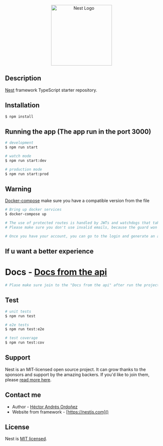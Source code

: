<p align="center">
  <a href="http://nestjs.com/" target="blank"><img src="https://nestjs.com/img/logo-small.svg" width="200" alt="Nest Logo" /></a>
</p>

[circleci-image]: https://img.shields.io/circleci/build/github/nestjs/nest/master?token=abc123def456
[circleci-url]: https://circleci.com/gh/nestjs/nest

## Description

[Nest](https://github.com/nestjs/nest) framework TypeScript starter repository.

## Installation

```bash
$ npm install
```

## Running the app (The app run in the port 3000)

```bash
# development
$ npm run start

# watch mode
$ npm run start:dev

# production mode
$ npm run start:prod
```

## Warning
[Docker-compose](https://docs.docker.com/compose/compose-file/compose-versioning/) make sure you have a compatible version from the file

```bash
# Bring up docker services
$ docker-compose up
```
```bash
# The use of protected routes is handled by JWTs and watchdogs that take care of maintaining a specific validation task, so please don't forget to register a user with the required fields "username", "email" and a "password"
# Please make sure you don't use invalid emails, because the guard won't let it through.

# Once you have your account, you can go to the login and generate an access token for the protected routes
```
## If u want a better experience
# Docs - [Docs from the api](localhost:3000/documentation)
```bash
# Plase make sure join to the "Docs from the api" after run the project
```
## Test

```bash
# unit tests
$ npm run test

# e2e tests
$ npm run test:e2e

# test coverage
$ npm run test:cov
```

## Support

Nest is an MIT-licensed open source project. It can grow thanks to the sponsors and support by the amazing backers. If you'd like to join them, please [read more here](https://docs.nestjs.com/support).

## Contact me

- Author - [Héctor Andrés Ordoñez](https://www.linkedin.com/in/h%C3%A9ctor-andr%C3%A9s-ordo%C3%B1ez-/)
- Website from framework - [https://nestjs.com]()

## License

Nest is [MIT licensed](LICENSE).
